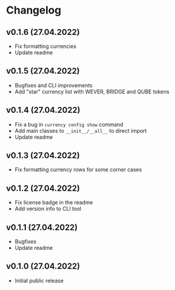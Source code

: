 # Changelog

## v0.1.6 (27.04.2022)

- Fix formatting currencies
- Update readme

## v0.1.5 (27.04.2022)

- Bugfixes and CLI improvements
- Add "star" currency list with WEVER, BRIDGE and QUBE tokens

## v0.1.4 (27.04.2022)

- Fix a bug in `currency config show` command
- Add main classes to `__init__/__all__` to direct import
- Update readme

## v0.1.3 (27.04.2022)

- Fix formatting currency rows for some corner cases

## v0.1.2 (27.04.2022)

- Fix license badge in the readme
- Add version info to CLI tool

## v0.1.1 (27.04.2022)

- Bugfixes
- Update readme

## v0.1.0 (27.04.2022)

- Initial public release
